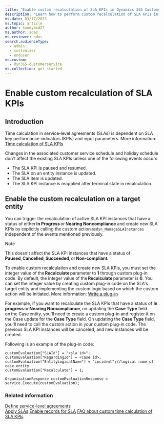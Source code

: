 ```yaml
---
title: "Enable custom recalculation of SLA KPIs in Dynamics 365 Customer Service | MicrosoftDocs"
description: "Learn how to perform custom recalculation of SLA KPIs in Dynamics 365 Customer Service."
ms.date: 03/17/2023
ms.topic: article
author: Soumyasd27
ms.author: sdas
ms.reviewer: sdas
search.audienceType: 
  - admin
  - customizer
  - enduser
ms.custom: 
  - dyn365-customerservice
ms.collection: get-started
---
```


# Enable custom recalculation of SLA KPIs

## Introduction

Time calculation in service-level agreements (SLAs) is dependent on SLA key performance indicators (KPIs) and input parameters. More information: [Time calculation of SLA KPIs](enable-sla-custom-time-calculation.md)

Changes in the associated customer service schedule and holiday schedule don't affect the existing SLA KPIs unless one of the following events occurs:  

- The SLA KPI is paused and resumed.
- The SLA on an entity instance is updated.
- The SLA item is updated.
- The SLA KPI instance is reapplied after terminal state in recalculation.  

## Enable the custom recalculation on a target entity

You can trigger the recalculation of active SLA KPI instances that have a status of either **In Progress** or **Nearing Noncompliance** and create new SLA KPIs by explicitly calling the custom action `msdyn_ManageSLAInstances` independent of the events mentioned previously.

> [!NOTE]
> This doesn't affect the SLA KPI instances that have a status of **Paused**, **Cancelled**, **Succeeded**, or **Non-compliant**.

To enable custom recalculation and create new SLA KPIs, you must set the integer value of the **Recalculate** parameter to **1** through custom plug-in code. By default, the integer value of the **Recalculate** parameter is **0**. You can set the integer value by creating custom plug-in code on the SLA's target entity and implementing the custom logic based on which the custom action will be initiated. More information: [Write a plug-in](/powerapps/developer/data-platform/write-plug-in)

For example, if you want to recalculate the SLA KPIs that have a status of **In progress** or **Nearing Noncompliance**, on updating the **Case Type** field on the Case entity, you'll need to create a custom plug-in and register it on the Case update for the **Case Type** field. On updating the **Case Type** field, you'll need to call the custom action in your custom plug-in code. The previous SLA KPI instances will be canceled, and new instances will be created.

Following is an example of the plug-in code:

``` OrganizationRequest customEvaluation = new OrganizationRequest("msdyn_ManageSLAInstances");
customEvaluation["SLAId"] = "<sla id>";
customEvaluation["RegardingId"] = <case id>;
customEvaluation["EntityLogicalName"] = "incident";//logical name of case entity
customEvaluation["Recalculate"] = 1;

OrganizationResponse customEvaluationResponse = service.Execute(customEvaluation);

```
### Related information

[Define service-level agreements](define-service-level-agreements.md)  
[Apply SLAs](apply-slas.md#apply-slas)
[Enable records for SLA](enable-entities-service-level-agreements.md)
[FAQ about custom time calculation of SLA KPIs](faqs-custom-time-sla-kpis.md#) 
